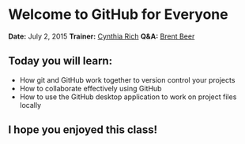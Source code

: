 # Welcome to GitHub for Everyone

**Date:** July 2, 2015
**Trainer:** [Cynthia Rich](https://training.github.com/trainers/)
**Q&A:** [Brent Beer](https://training.github.com/trainers/)

## Today you will learn:

- How git and GitHub work together to version control your projects
- How to collaborate effectively using GitHub
- How to use the GitHub desktop application to work on project files locally

## I hope you enjoyed this class!

